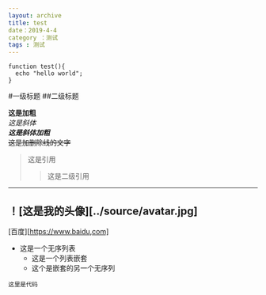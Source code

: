 ```yaml
---
layout: archive
title: test
date：2019-4-4
category ：测试
tags : 测试
---
```


```
function test(){
  echo "hello world";
}

```

#一级标题
##二级标题

**这是加粗**  
*这是斜体*  
***这是斜体加粗***  
~~这是加删除线的文字~~
>这是引用
>> 这是二级引用
---
！[这是我的头像][../source/avatar.jpg]
---
[百度][https://www.baidu,com]
* 这是一个无序列表
   * 这是一个列表嵌套
   *  这个是嵌套的另一个无序列
   
```
这里是代码
```
 
   
